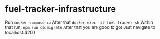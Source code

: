 # fuel-tracker-infrastructure

Run ```docker-compose up```
After that ```docker-exec -it fuel-tracker sh```
Within that run: ```npm run db:migrate```
After that you are good to go! Just navigate to localhost:4200

